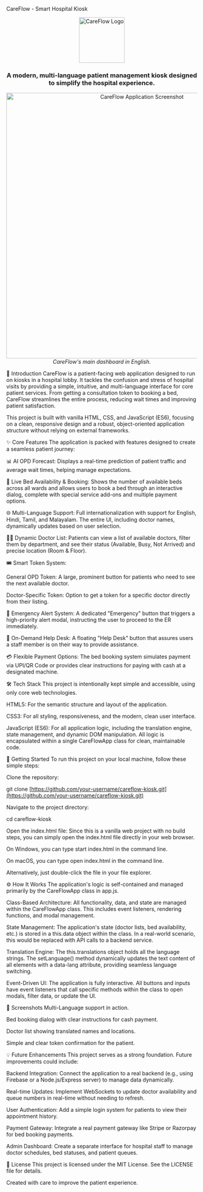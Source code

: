 CareFlow - Smart Hospital Kiosk
<p align="center">
<!-- Use a relative path to the image inside your project -->
<img src="./assets/careflow-logo.png" alt="CareFlow Logo" width="120">
</p>

<h3 align="center">A modern, multi-language patient management kiosk designed to simplify the hospital experience.</h3>

<p align="center">
<!-- Use a relative path for the screenshot as well -->
<img src="./assets/careflow-screenshot.png" alt="CareFlow Application Screenshot" width="700">
<br>
<em>CareFlow's main dashboard in English.</em>
</p>
🌟 Introduction
CareFlow is a patient-facing web application designed to run on kiosks in a hospital lobby. It tackles the confusion and stress of hospital visits by providing a simple, intuitive, and multi-language interface for core patient services. From getting a consultation token to booking a bed, CareFlow streamlines the entire process, reducing wait times and improving patient satisfaction.

This project is built with vanilla HTML, CSS, and JavaScript (ES6), focusing on a clean, responsive design and a robust, object-oriented application structure without relying on external frameworks.

✨ Core Features
The application is packed with features designed to create a seamless patient journey:

📊 AI OPD Forecast: Displays a real-time prediction of patient traffic and average wait times, helping manage expectations.

🛌 Live Bed Availability & Booking: Shows the number of available beds across all wards and allows users to book a bed through an interactive dialog, complete with special service add-ons and multiple payment options.

🌐 Multi-Language Support: Full internationalization with support for English, Hindi, Tamil, and Malayalam. The entire UI, including doctor names, dynamically updates based on user selection.

👨‍⚕️ Dynamic Doctor List: Patients can view a list of available doctors, filter them by department, and see their status (Available, Busy, Not Arrived) and precise location (Room & Floor).

🎟️ Smart Token System:

General OPD Token: A large, prominent button for patients who need to see the next available doctor.

Doctor-Specific Token: Option to get a token for a specific doctor directly from their listing.

🚨 Emergency Alert System: A dedicated "Emergency" button that triggers a high-priority alert modal, instructing the user to proceed to the ER immediately.

👋 On-Demand Help Desk: A floating "Help Desk" button that assures users a staff member is on their way to provide assistance.

💳 Flexible Payment Options: The bed booking system simulates payment via UPI/QR Code or provides clear instructions for paying with cash at a designated machine.

🛠️ Tech Stack
This project is intentionally kept simple and accessible, using only core web technologies.

HTML5: For the semantic structure and layout of the application.

CSS3: For all styling, responsiveness, and the modern, clean user interface.

JavaScript (ES6): For all application logic, including the translation engine, state management, and dynamic DOM manipulation. All logic is encapsulated within a single CareFlowApp class for clean, maintainable code.

🚀 Getting Started
To run this project on your local machine, follow these simple steps:

Clone the repository:

git clone [https://github.com/your-username/careflow-kiosk.git](https://github.com/your-username/careflow-kiosk.git)

Navigate to the project directory:

cd careflow-kiosk

Open the index.html file:
Since this is a vanilla web project with no build steps, you can simply open the index.html file directly in your web browser.

On Windows, you can type start index.html in the command line.

On macOS, you can type open index.html in the command line.

Alternatively, just double-click the file in your file explorer.

⚙️ How It Works
The application's logic is self-contained and managed primarily by the CareFlowApp class in app.js.

Class-Based Architecture: All functionality, data, and state are managed within the CareFlowApp class. This includes event listeners, rendering functions, and modal management.

State Management: The application's state (doctor lists, bed availability, etc.) is stored in a this.data object within the class. In a real-world scenario, this would be replaced with API calls to a backend service.

Translation Engine: The this.translations object holds all the language strings. The setLanguage() method dynamically updates the text content of all elements with a data-lang attribute, providing seamless language switching.

Event-Driven UI: The application is fully interactive. All buttons and inputs have event listeners that call specific methods within the class to open modals, filter data, or update the UI.

📸 Screenshots
Multi-Language support in action.

Bed booking dialog with clear instructions for cash payment.

Doctor list showing translated names and locations.

Simple and clear token confirmation for the patient.

💡 Future Enhancements
This project serves as a strong foundation. Future improvements could include:

Backend Integration: Connect the application to a real backend (e.g., using Firebase or a Node.js/Express server) to manage data dynamically.

Real-time Updates: Implement WebSockets to update doctor availability and queue numbers in real-time without needing to refresh.

User Authentication: Add a simple login system for patients to view their appointment history.

Payment Gateway: Integrate a real payment gateway like Stripe or Razorpay for bed booking payments.

Admin Dashboard: Create a separate interface for hospital staff to manage doctor schedules, bed statuses, and patient queues.

📄 License
This project is licensed under the MIT License. See the LICENSE file for details.

Created with care to improve the patient experience.
